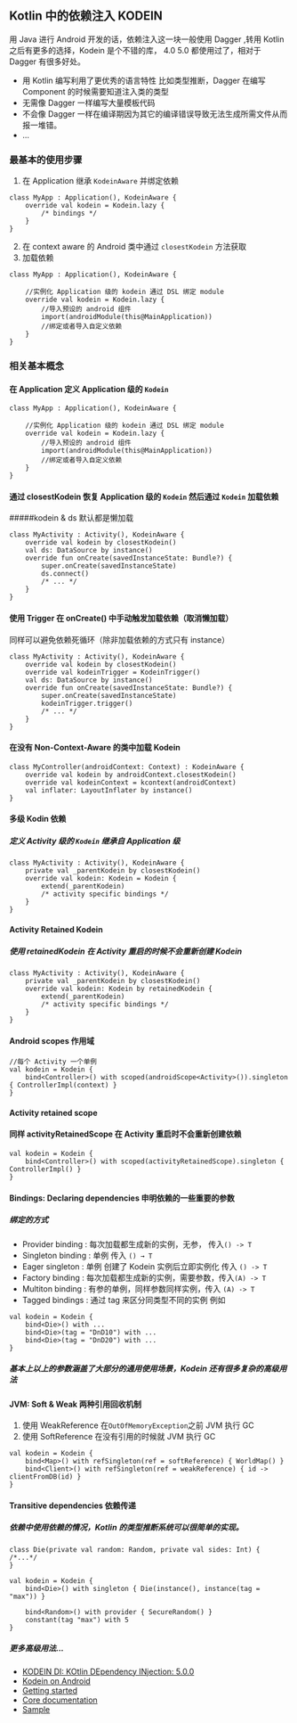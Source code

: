 ## Kotlin 中的依赖注入 KODEIN
用 Java 进行 Android 开发的话，依赖注入这一块一般使用 Dagger ,转用 Kotlin 之后有更多的选择，Kodein 是个不错的库， 4.0 5.0 都使用过了，相对于 Dagger 有很多好处。
* 用 Kotlin 编写利用了更优秀的语言特性 比如类型推断，Dagger 在编写 Component 的时候需要知道注入类的类型
* 无需像 Dagger 一样编写大量模板代码
* 不会像 Dagger 一样在编译期因为其它的编译错误导致无法生成所需文件从而报一堆错。
* ...


### 最基本的使用步骤
1. 在 Application 继承 `KodeinAware` 并绑定依赖
```
class MyApp : Application(), KodeinAware {
	override val kodein = Kodein.lazy { 
	    /* bindings */
	}
}
```
2. 在 context aware 的 Android 类中通过 `closestKodein` 方法获取
3. 加载依赖

```
class MyApp : Application(), KodeinAware {

    //实例化 Application 级的 kodein 通过 DSL 绑定 module
	override val kodein = Kodein.lazy { 
        //导入预设的 android 组件
        import(androidModule(this@MainApplication))
        //绑定或者导入自定义依赖
	}
}
```

### 相关基本概念

#### 在 Application 定义 Application 级的 `Kodein`

```
class MyApp : Application(), KodeinAware {

    //实例化 Application 级的 kodein 通过 DSL 绑定 module
	override val kodein = Kodein.lazy { 
        //导入预设的 android 组件
        import(androidModule(this@MainApplication))
        //绑定或者导入自定义依赖
	}
}
```

#### 通过 closestKodein 恢复 Application 级的 `Kodein`  然后通过 `Kodein` 加载依赖
#####kodein & ds 默认都是懒加载
 
```
class MyActivity : Activity(), KodeinAware {
    override val kodein by closestKodein()
    val ds: DataSource by instance()
    override fun onCreate(savedInstanceState: Bundle?) {
        super.onCreate(savedInstanceState)
        ds.connect() 
        /* ... */
    }
}
```

#### 使用 Trigger 在 onCreate() 中手动触发加载依赖（取消懒加载）  
同样可以避免依赖死循环（除非加载依赖的方式只有 instance）

```
class MyActivity : Activity(), KodeinAware {
    override val kodein by closestKodein()
    override val kodeinTrigger = KodeinTrigger()
    val ds: DataSource by instance()
    override fun onCreate(savedInstanceState: Bundle?) {
        super.onCreate(savedInstanceState)
        kodeinTrigger.trigger() 
        /* ... */
    }
}
```

#### 在没有 Non-Context-Aware 的类中加载 Kodein

```
class MyController(androidContext: Context) : KodeinAware {
    override val kodein by androidContext.closestKodein()
    override val kodeinContext = kcontext(androidContext)
    val inflater: LayoutInflater by instance()
}
```

#### 多级 Kodin 依赖
##### 定义 Activity 级的 `Kodein` 继承自 Application 级

```
class MyActivity : Activity(), KodeinAware {
    private val _parentKodein by closestKodein() 
    override val kodein: Kodein = Kodein {
        extend(_parentKodein) 
        /* activity specific bindings */
    }
}
```

#### Activity Retained Kodein
##### 使用 retainedKodein 在 Activity 重启的时候不会重新创建 Kodein

```
class MyActivity : Activity(), KodeinAware {
    private val _parentKodein by closestKodein()
    override val kodein: Kodein by retainedKodein { 
        extend(_parentKodein)
        /* activity specific bindings */
    }
}
```

#### Android scopes 作用域

```
//每个 Activity 一个单例
val kodein = Kodein {
    bind<Controller>() with scoped(androidScope<Activity>()).singleton { ControllerImpl(context) } 
}
```

#### Activity retained scope
#### 同样 activityRetainedScope 在 Activity 重启时不会重新创建依赖

```
val kodein = Kodein {
    bind<Controller>() with scoped(activityRetainedScope).singleton { ControllerImpl() } 
}
```

#### Bindings: Declaring dependencies 申明依赖的一些重要的参数
##### 绑定的方式
* Provider binding : 每次加载都生成新的实例，无参， 传入`() -> T`
* Singleton binding : 单例 传入 `() → T`
* Eager singleton : 单例 创建了 Kodein 实例后立即实例化 传入 `() -> T`
* Factory binding : 每次加载都生成新的实例，需要参数，传入`(A) -> T`
* Multiton binding : 有参的单例，同样参数同样实例，传入 `(A) -> T`
* Tagged bindings : 通过 tag 来区分同类型不同的实例 例如

```
val kodein = Kodein {
    bind<Die>() with ... 
    bind<Die>(tag = "DnD10") with ... 
    bind<Die>(tag = "DnD20") with ... 
}
```

##### 基本上以上的参数涵盖了大部分的通用使用场景，Kodein 还有很多复杂的高级用法

#### JVM: Soft & Weak 两种引用回收机制
1. 使用 WeakReference 在`OutOfMemoryException`之前 JVM 执行 GC
2. 使用 SoftReference 在没有引用的时候就 JVM 执行 GC
```
val kodein = Kodein {
    bind<Map>() with refSingleton(ref = softReference) { WorldMap() } 
    bind<Client>() with refSingleton(ref = weakReference) { id -> clientFromDB(id) } 
}
```

#### Transitive dependencies 依赖传递
##### 依赖中使用依赖的情况，Kotlin 的类型推断系统可以很简单的实现。

```
class Die(private val random: Random, private val sides: Int) {
/*...*/
}

val kodein = Kodein {
    bind<Die>() with singleton { Die(instance(), instance(tag = "max")) } 

    bind<Random>() with provider { SecureRandom() } 
    constant(tag "max") with 5 
}
```

##### 更多高级用法...

* [KODEIN DI: KOtlin DEpendency INjection: 5.0.0](http://kodein.org/Kodein-DI/?5.0)
* [Kodein on Android](http://kodein.org/Kodein-DI/?5.0/android)
* [Getting started](http://kodein.org/Kodein-DI/?5.0/getting-started)
* [Core documentation](http://kodein.org/Kodein-DI/?5.0/core)
* [Sample](https://github.com/Kodein-Framework/Kodein-DI)

